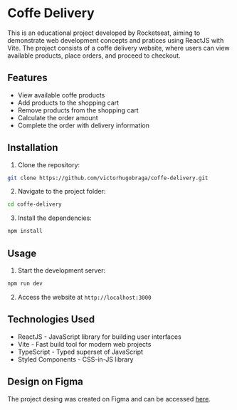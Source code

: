 # Coffe Delivery

This is an educational project developed by Rocketseat, aiming to demonstrate web development concepts and pratices using ReactJS with Vite. The project consists of a coffe delivery website, where users can view available products, place orders, and proceed to checkout.

## Features

- View available coffe products
- Add products to the shopping cart
- Remove products from the shopping cart
- Calculate the order amount
- Complete the order with delivery information

## Installation

1. Clone the repository:

```bash
git clone https://github.com/victorhugobraga/coffe-delivery.git
```

2. Navigate to the project folder:

```bash
cd coffe-delivery
```

3. Install the dependencies:

```bash
npm install
```

## Usage

1. Start the development server:

```bash
npm run dev
```

2. Access the website at `http://localhost:3000`

## Technologies Used

- ReactJS - JavaScript library for building user interfaces
- Vite - Fast build tool for modern web projects
- TypeScript - Typed superset of JavaScript
- Styled Components - CSS-in-JS library

## Design on Figma

The project desing was created on Figma and can be accessed [here](https://www.figma.com/file/5yT9ZzZmRQRS4yivGGB3pl/Coffee-Delivery/duplicate).
